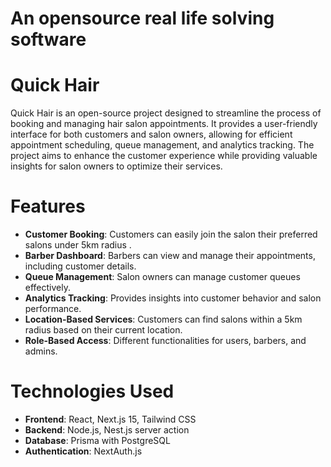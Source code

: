 #  An opensource real life solving software

#  Quick Hair
Quick Hair is an open-source project designed to streamline the process of booking and managing hair salon appointments. It provides a user-friendly interface for both customers and salon owners, allowing for efficient appointment scheduling, queue management, and analytics tracking. The project aims to enhance the customer experience while providing valuable insights for salon owners to optimize their services.

# Features
- **Customer Booking**: Customers can easily join the salon their preferred salons under 5km radius .
- **Barber Dashboard**: Barbers can view and manage their appointments, including customer details.
- **Queue Management**: Salon owners can manage customer queues effectively.
- **Analytics Tracking**: Provides insights into customer behavior and salon performance.
- **Location-Based Services**: Customers can find salons within a 5km radius based on their current location.
- **Role-Based Access**: Different functionalities for users, barbers, and admins.
# Technologies Used
- **Frontend**: React, Next.js 15, Tailwind CSS
- **Backend**: Node.js, Nest.js server action 
- **Database**: Prisma with PostgreSQL
- **Authentication**: NextAuth.js       